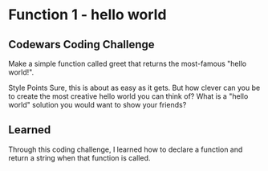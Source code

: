 # Function 1 - hello world

## Codewars Coding Challenge

Make a simple function called greet that returns the most-famous "hello world!".

Style Points
Sure, this is about as easy as it gets. But how clever can you be to create the most creative hello world you can think of? What is a "hello world" solution you would want to show your friends?

## Learned

Through this coding challenge, I learned how to declare a function and return a string when that function is called.
